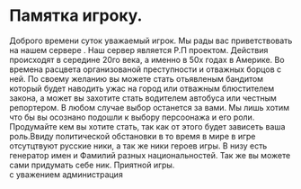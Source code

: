 # Памятка игроку.
Доброго времени суток уважаемый игрок. Мы рады вас приветствовать на нашем сервере .
Наш сервер является Р.П проектом. Действия происходят в середине 20го века, а именно в 50х годах в Америке. Во времена расцвета организованой преступности и отважных борцов с ней. По своему желанию вы можете стать отьявленым бандитом который будет наводить ужас на город или отважным блюстителем закона, а может вы захотите стать водителем автобуса или честным репортером. В любом случае выбор останется за вами.
Мы лишь хотим что бы вы осознано подошли к выбору персоонажа и его роли. Продумайте кем вы хотите стать, так как от этого будет зависеть ваша роль.Ввиду политической обстановки в то время в мире в игре отсутцтвуют русские ники, а так же ники героев игры. В низу есть генератор имен и Фамилий разных национальностей. Так же вы можете сами придумать себе ник.
                                 Приятной игры.    
                        с  уважением        администрация